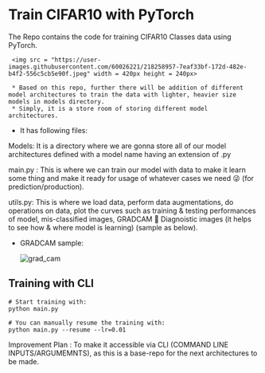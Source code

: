 # Train CIFAR10 with PyTorch

The Repo contains the code for training CIFAR10 Classes data using PyTorch.

     <img src = "https://user-images.githubusercontent.com/60026221/218258957-7eaf33bf-172d-482e-b4f2-556c5cb5e90f.jpeg" width = 420px height = 240px>
     
     * Based on this repo, further there will be addition of different model architectures to train the data with lighter, heavier size models in models directory.
     * Simply, it is a store room of storing different model architectures. 
     
* It has following files:

Models: It is a directory where we are gonna store all of our model architectures defined with a model name having an extension of .py

main.py : This is where we can train our model with data to make it learn some thing and make it ready for usage of whatever cases we need  😜 (for prediction/production). 

utils.py: This is where we load data, perform data augmentations, do operations on data, plot the curves such as training & testing performances of model, mis-classified images, GRADCAM  🤔 Diagnoistic images (it helps to see how & where model is learning) (sample as below). 

* GRADCAM sample: 

   ![grad_cam](https://user-images.githubusercontent.com/60026221/218259556-97a240d2-9303-4f29-a798-048f74e04e90.JPG)

## Training with CLI 
```
# Start training with: 
python main.py

# You can manually resume the training with: 
python main.py --resume --lr=0.01
```


Improvement Plan : To make it accessible via CLI (COMMAND LINE INPUTS/ARGUMEMNTS), as this is a base-repo for the next architectures to be made.

